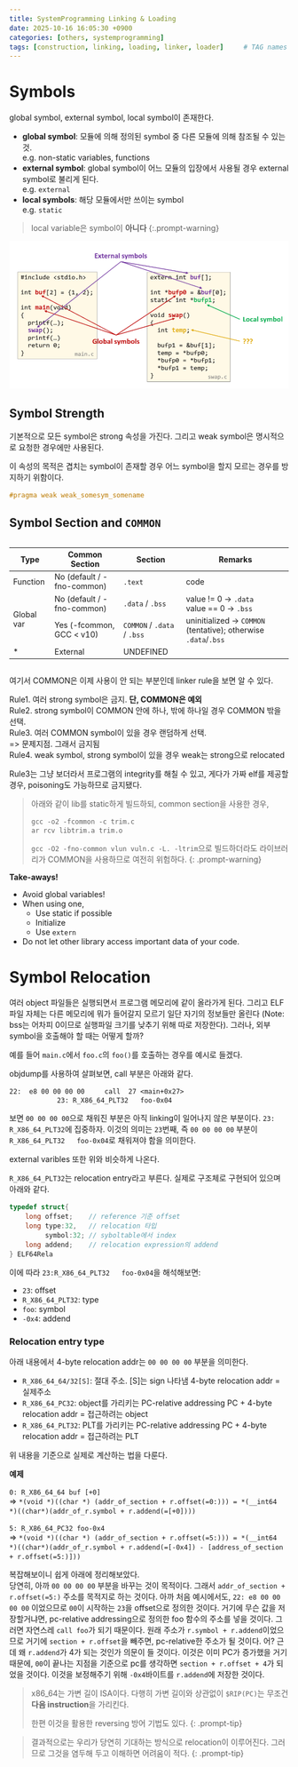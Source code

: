 ```yaml
---
title: SystemProgramming Linking & Loading
date: 2025-10-16 16:05:30 +0900
categories: [others, systemprogramming]
tags: [construction, linking, loading, linker, loader]     # TAG names should always be lowercase
---
```


# Symbols

global symbol, external symbol, local symbol이 존재한다. 

- **global symbol**: 모듈에 의해 정의된 symbol 중 다른 모듈에 의해 참조될 수 있는것.<br>
    e.g. non-static variables, functions
- **external symbol**: global symbol이 어느 모듈의 입장에서 사용될 경우 external symbol로 불리게 된다.<br>
    e.g. `external`
- **local symbols**: 해당 모듈에서만 쓰이는 symbol<br>
    e.g. `static` 

> local variable은 symbol이 **아니다**
{:.prompt-warning}


![](/assets/blog/systemprogramming/linkandload/0.png)

## Symbol Strength

기본적으로 모든 symbol은 strong 속성을 가진다.
그리고 weak symbol은 명시적으로 요청한 경우에만 사용된다.

이 속성의 목적은 겹치는 symbol이 존재할 경우 어느 symbol을 할지 모르는 경우를 방지하기 위함이다.

```c
#pragma weak weak_somesym_somename
```

## Symbol Section and `COMMON`

<div style="overflow-x:auto;">
  <table style="width:100%; table-layout:auto;">
    <thead>
      <tr>
        <th>Type</th>
        <th>Common Section</th>
        <th>Section</th>
        <th>Remarks</th>
      </tr>
    </thead>
    <tbody>
      <tr>
        <td>Function</td>
        <td>No (default / -fno-common)</td>
        <td><code>.text</code></td>
        <td>code</td>
      </tr>
      <tr>
        <td rowspan="2">Global var</td>
        <td>No (default / -fno-common)</td>
        <td><code>.data</code> / <code>.bss</code></td>
        <td>value != 0 → <code>.data</code><br>value == 0 → <code>.bss</code></td>
      </tr>
      <tr>
        <td>Yes (-fcommon, GCC &lt; v10)</td>
        <td><code>COMMON</code> / <code>.data</code> / <code>.bss</code></td>
        <td>uninitialized → <code>COMMON</code> (tentative); otherwise <code>.data</code>/<code>.bss</code></td>
      </tr>
      <tr>
        <td>*</td>
        <td>External</td>
        <td>UNDEFINED</td>
        <td></td>
      </tr>
    </tbody>
  </table>
</div>

여기서 COMMON은 이제 사용이 안 되는 부분인데 linker rule을 보면 알 수 있다.

Rule1. 여러 strong symbol은 금지. **단, COMMON은 예외**<br>
Rule2. strong symbol이  COMMON 안에 하나, 밖에 하나일 경우 COMMON 밖을 선택.<br>
Rule3. 여러 COMMON symbol이 있을 경우 랜덤하게 선택.<br>
=> 문제지점. 그래서 금지됨<br>
Rule4. weak symbol, strong symbol이 있을 경우 weak는 strong으로 relocated<br>

Rule3는 그냥 보더라서 프로그램의 integrity를 해칠 수 있고, 게다가 가짜 elf를 제공할 경우, poisoning도 가능하므로 금지됐다.

> 아래와 같이 lib를 static하게 빌드하되, common section을 사용한 경우,
> 
> ```shell
> gcc -o2 -fcommon -c trim.c
> ar rcv libtrim.a trim.o
> ```
> 
> `gcc -O2 -fno-common vlun vuln.c -L. -ltrim`으로 빌드하더라도 라이브러리가 COMMON을 사용하므로 여전히 위험하다.
{: .prompt-warning}

**Take-aways!**
- Avoid global variables!
- When using one,
  - Use static if possible
  - Initialize
  - Use `extern`
- Do not let other library access important data of your code.

# Symbol Relocation

여러 object 파일들은 실행되면서 프로그램 메모리에 같이 올라가게 된다.
그리고 ELF 파일 자체는 다른 메모리에 뭐가 들어갈지 모르기 일단 자기의 정보들만 올린다 (Note: bss는 어차피 0이므로 실행파일 크기를 낮추기 위해 따로 저장한다).
그러나, 외부 symbol을 호출해야 할 때는 어떻게 할까?

예를 들어 `main.c`에서 `foo.c`의 `foo()`를 호출하는 경우를 예시로 들겠다.

objdump를 사용하여 살펴보면, call 부분은 아래와 같다.
```
22:  e8 00 00 00 00     call  27 <main+0x27>
            23: R_X86_64_PLT32   foo-0x04
```
보면 `00 00 00 00`으로 채워진 부분은 아직 linking이 일어나지 않은 부분이다.
`23: R_X86_64_PLT32`에 집중하자. 이것의 의미는 `23`번째, 즉 `00 00 00 00` 부분이 `R_X86_64_PLT32   foo-0x04`로 채워져야 함을 의미한다.

external varibles 또한 위와 비슷하게 나온다.

`R_X86_64_PLT32`는 relocation entry라고 부른다. 실제로 구조체로 구현되어 있으며 아래와 같다.
```c
typedef struct{
    long offset;    // reference 기준 offset
    long type:32,   // relocation 타입 
         symbol:32; // syboltable에서 index
    long addend;    // relocation expression의 addend
} ELF64Rela
```
이에 따라 `23:R_X86_64_PLT32   foo-0x04`을 해석해보면:
- `23`: offset
- `R_X86_64_PLT32`: type
- `foo`: symbol
- `-0x4`: addend

### Relocation entry type

아래 내용에서 4-byte relocation addr는 `00 00 00 00` 부분을 의미한다.

- `R_X86_64_64/32[S]`: 절대 주소. [S]는 sign 나타냄
  4-byte relocation addr = 실제주소
- `R_X86_64_PC32`: object를 가리키는 PC-relative addressing
  PC + 4-byte relocation addr = 접근하려는 object
- `R_X86_64_PLT32`: PLT를 가리키는 PC-relative addressing
  PC + 4-byte relocation addr = 접근하려는 PLT

위 내용을 기준으로 실제로 계산하는 법을 다룬다.

**예제**

`0: R_X86_64_64 buf [+0]` <br>
=> `*(void *)((char *) (addr_of_section + r.offset(=0:))) = *(__int64 *)((char*)(addr_of_r.symbol + r.addend(=[+0])))`


`5: R_X86_64_PC32 foo-0x4` <br>
=> `*(void *)((char *) (addr_of_section + r.offset(=5:))) = *(__int64 *)((char*)(addr_of_r.symbol + r.addend(=[-0x4]) - [address_of_section + r.offset(=5:)]))`

복잡해보이니 쉽게 아래에 정리해보았다.<br>
당연히, 아까 `00 00 00 00` 부분을 바꾸는 것이 목적이다. 그래서 `addr_of_section + r.offset(=5:)` 주소를 목적지로 하는 것이다. 
아까 처음 예시에서도, `22: e8 00 00 00 00` 이었으므로 `00`이 시작하는 `23`을 offset으로 정의한 것이다. 
거기에 무슨 값을 저장할거냐면, pc-relative addressing으로 정의한 foo 함수의 주소를 넣을 것이다. 그러면 자연스레 `call foo`가 되기 때문이다.
원래 주소가 `r.symbol + r.addend`이었으므로 거기에 `section + r.offset`을 빼주면, pc-relative한 주소가 될 것이다.
어? 근데 왜 `r.addend`가 4가 되는 것인가 의문이 들 것이다. 
이것은 이미 PC가 증가했을 거기 때문에, `00`이 끝나는 지점을 기준으로 pc를 생각하면 `section + r.offset + 4`가 되었을 것이다. 이것을 보정해주기 위해 `-0x4`바이트를 `r.addend`에 저장한 것이다.

> x86_64는 가변 길이 ISA이다. 
> 다행히 가변 길이와 상관없이 `$RIP(PC)`는 무조건 **다음 instruction**을 가리킨다.
>
> 한편 이것을 활용한 reversing 방어 기법도 있다.
{: .prompt-tip}

> 결과적으로는 우리가 당연히 기대하는 방식으로 relocation이 이루어진다. 
> 그러므로 그것을 염두해 두고 이해하면 어려움이 적다.
{: .prompt-tip}


